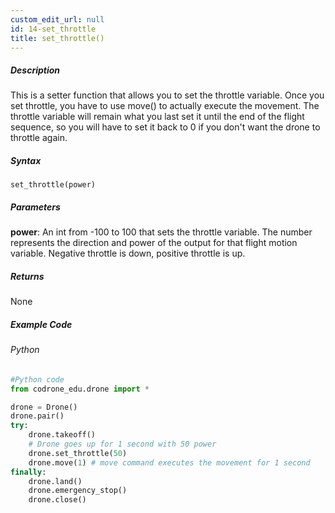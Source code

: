```yaml
---
custom_edit_url: null
id: 14-set_throttle
title: set_throttle()
---
```


##### Description

This is a setter function that allows you to set the throttle variable. Once you set throttle, you have to use move() to actually execute the movement. 
The throttle variable will remain what you last set it until the end of the flight sequence, so you will have to set it back to 0 if you don't want the drone to throttle again.

##### Syntax
```set_throttle(power)```

##### Parameters

**power**: An int from -100 to 100 that sets the throttle variable. The number represents the direction and power of the output for that flight motion variable. 
Negative throttle is down, positive throttle is up.

##### Returns

None

##### Example Code
###### Python
```python
#Python code
from codrone_edu.drone import *

drone = Drone()
drone.pair()
try:
    drone.takeoff()
    # Drone goes up for 1 second with 50 power
    drone.set_throttle(50)
    drone.move(1) # move command executes the movement for 1 second
finally:
    drone.land()
    drone.emergency_stop()
    drone.close()
```